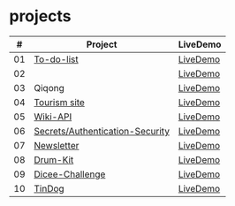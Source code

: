 # projects

| #  | Project |LiveDemo |
| ------------- | ------------- | ------------- |
|01  | [To-do-list](https://github.com/alexgritsanov/Todolist) | [LiveDemo](https://thawing-atoll-41544.herokuapp.com/)  |
|02 | []()  |[LiveDemo]()  |
|03 | Qiqong  |[LiveDemo](http://project2569979.tilda.ws/)  |
|04 |[Tourism site]() |[LiveDemo](http://project2487366.tilda.ws/) |
|05 |[Wiki-API](https://github.com/alexgritsanov/Wiki-API) |[LiveDemo]() |
|06 |[Secrets/Authentication-Security](https://github.com/alexgritsanov/Authentication-Security) |[LiveDemo]() |
|07 |[Newsletter](https://github.com/alexgritsanov/Newsletter) |[LiveDemo](https://alexgritsanov.github.io/Newsletter/) | 
|08 |[Drum-Kit](https://github.com/alexgritsanov/Drum-Kit) |[LiveDemo](https://alexgritsanov.github.io/Drum-Kit/) |
|09 |[Dicee-Challenge](https://github.com/alexgritsanov/Dicee-Challenge) |[LiveDemo](https://alexgritsanov.github.io/Dicee-Challenge) | 
|10 |[TinDog](https://github.com/alexgritsanov/TinDog) | [LiveDemo](https://alexgritsanov.github.io/TinDog/)  | 
[]()
